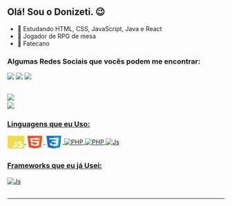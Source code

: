 
## Olá! Sou o Donizeti. 😉

- 🌱 Estudando HTML, CSS, JavaScript, Java e React
- 🐉 Jogador de RPG de mesa
- 📖 Fatecano

### Algumas Redes Sociais que vocês podem me encontrar: 

<div> 
  <a href = "mailto:donizeti324@gmail.com"><img src="https://img.shields.io/badge/Gmail-D14836?style=for-the-badge&logo=gmail&logoColor=white" target="_blank"></a>
  <a href="https://www.linkedin.com/in/donizeti-megiati-63b7a82b0" target="_blank"><img src="https://img.shields.io/badge/-LinkedIn-%230077B5?style=for-the-badge&logo=linkedin&logoColor=white" target="_blank"></a>
  <a href="https://www.instagram.com/donizeti_meg/" target="_blank"><img src="https://img.shields.io/badge/-Instagram-%23E4405F?style=for-the-badge&logo=instagram&logoColor=white" target="_blank"></a>
</div>

##

 <div>
   <a href="https://github.com/DonMeg">
   <img height="160em" src="https://github-readme-stats.vercel.app/api?username=DonMeg&show_icons=true&theme=dark&include_all_commits=true&count_private=true"/>
    <br>
   <img height="100em" src="https://github-readme-stats.vercel.app/api/top-langs/?username=DonMeg&layout=compact&langs_count=6&theme=dark"/>
</div>

### Linguagens que eu Uso:
<div style="display: inline_block">
  <img align="center" alt="Js" height="30" width="40" src="https://raw.githubusercontent.com/devicons/devicon/master/icons/javascript/javascript-plain.svg">
  <img align="center" alt="HTML" height="30" width="40" src="https://raw.githubusercontent.com/devicons/devicon/master/icons/html5/html5-original.svg">
  <img align="center" alt="CSS" height="30" width="40" src="https://raw.githubusercontent.com/devicons/devicon/master/icons/css3/css3-original.svg">
  <img align="center" alt="PHP" height="30" width="40" src="https://cdn.jsdelivr.net/gh/devicons/devicon@latest/icons/php/php-original.svg" />
  <img align="center" alt="PHP" height="30" width="40" src="https://cdn.jsdelivr.net/gh/devicons/devicon@latest/icons/c/c-original.svg" />
  <img align="center" alt="Js" height="30" width="40" src="https://cdn.jsdelivr.net/gh/devicons/devicon@latest/icons/java/java-original.svg" />
</div>

##

### Frameworks que eu já Usei:
<div style="display: inline_block">
  <img align="center" alt="Js" height="30" width="40" src="https://cdn.jsdelivr.net/gh/devicons/devicon@latest/icons/bootstrap/bootstrap-original.svg" />
</div>

<br>
<hr>
<br>

